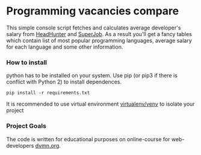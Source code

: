 # Programming vacancies compare

This simple console script fetches and calculates average developer's salary from [HeadHunter](https://hh.ru) and [SuperJob](https://www.superjob.ru/). As a result you'll get a fancy tables which contain list of most popular programming languages, average salary for each language and some other information.

### How to install

python has to be installed on your system. Use pip (or pip3 if there is conflict with Python 2) to install dependences.
```
pip install -r requirements.txt
```
It is recommended to use virtual environment [virtualenv/venv](https://docs.python.org/3/library/venv.html) to isolate your project

### Project Goals

The code is written for educational purposes on online-course for web-developers [dvmn.org](https://dvmn.org/).
